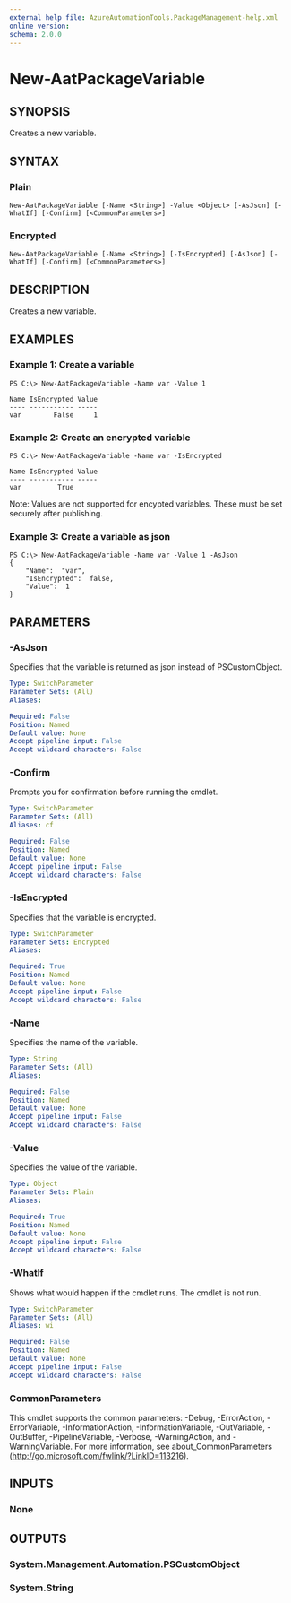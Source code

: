 ```yaml
---
external help file: AzureAutomationTools.PackageManagement-help.xml
online version: 
schema: 2.0.0
---
```


# New-AatPackageVariable

## SYNOPSIS
Creates a new variable.

## SYNTAX

### Plain
```
New-AatPackageVariable [-Name <String>] -Value <Object> [-AsJson] [-WhatIf] [-Confirm] [<CommonParameters>]
```

### Encrypted
```
New-AatPackageVariable [-Name <String>] [-IsEncrypted] [-AsJson] [-WhatIf] [-Confirm] [<CommonParameters>]
```

## DESCRIPTION
Creates a new variable.

## EXAMPLES

### Example 1: Create a variable
```
PS C:\> New-AatPackageVariable -Name var -Value 1

Name IsEncrypted Value
---- ----------- -----
var        False     1
```

### Example 2: Create an encrypted variable
```
PS C:\> New-AatPackageVariable -Name var -IsEncrypted

Name IsEncrypted Value
---- ----------- -----
var         True
```

Note: Values are not supported for encypted variables. These must be set securely after publishing.

### Example 3: Create a variable as json
```
PS C:\> New-AatPackageVariable -Name var -Value 1 -AsJson
{
    "Name":  "var",
    "IsEncrypted":  false,
    "Value":  1
}
```

## PARAMETERS

### -AsJson
Specifies that the variable is returned as json instead of PSCustomObject.

```yaml
Type: SwitchParameter
Parameter Sets: (All)
Aliases: 

Required: False
Position: Named
Default value: None
Accept pipeline input: False
Accept wildcard characters: False
```

### -Confirm
Prompts you for confirmation before running the cmdlet.

```yaml
Type: SwitchParameter
Parameter Sets: (All)
Aliases: cf

Required: False
Position: Named
Default value: None
Accept pipeline input: False
Accept wildcard characters: False
```

### -IsEncrypted
Specifies that the variable is encrypted.

```yaml
Type: SwitchParameter
Parameter Sets: Encrypted
Aliases: 

Required: True
Position: Named
Default value: None
Accept pipeline input: False
Accept wildcard characters: False
```

### -Name
Specifies the name of the variable.

```yaml
Type: String
Parameter Sets: (All)
Aliases: 

Required: False
Position: Named
Default value: None
Accept pipeline input: False
Accept wildcard characters: False
```

### -Value
Specifies the value of the variable.

```yaml
Type: Object
Parameter Sets: Plain
Aliases: 

Required: True
Position: Named
Default value: None
Accept pipeline input: False
Accept wildcard characters: False
```

### -WhatIf
Shows what would happen if the cmdlet runs.
The cmdlet is not run.

```yaml
Type: SwitchParameter
Parameter Sets: (All)
Aliases: wi

Required: False
Position: Named
Default value: None
Accept pipeline input: False
Accept wildcard characters: False
```

### CommonParameters
This cmdlet supports the common parameters: -Debug, -ErrorAction, -ErrorVariable, -InformationAction, -InformationVariable, -OutVariable, -OutBuffer, -PipelineVariable, -Verbose, -WarningAction, and -WarningVariable. For more information, see about_CommonParameters (http://go.microsoft.com/fwlink/?LinkID=113216).

## INPUTS

### None

## OUTPUTS

### System.Management.Automation.PSCustomObject

### System.String

